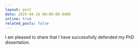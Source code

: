 ```yaml
---
layout: post
date: 2025-04-16 00:00:00-0400
inline: true
related_posts: false
---
```


I am pleased to share that I have successfully defended my PhD dissertation.